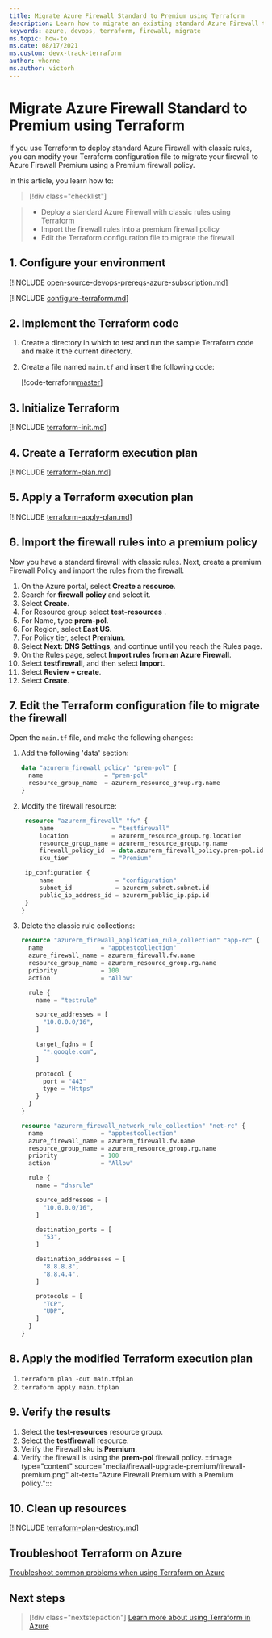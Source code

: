 ```yaml
---
title: Migrate Azure Firewall Standard to Premium using Terraform
description: Learn how to migrate an existing standard Azure Firewall to Azure Firewall Premium.
keywords: azure, devops, terraform, firewall, migrate
ms.topic: how-to
ms.date: 08/17/2021
ms.custom: devx-track-terraform
author: vhorne
ms.author: victorh
---
```


# Migrate Azure Firewall Standard to Premium using Terraform

If you use Terraform to deploy standard Azure Firewall with classic rules, you can modify your Terraform configuration file to migrate your firewall to Azure Firewall Premium using a Premium firewall policy.

In this article, you learn how to:

> [!div class="checklist"]

> * Deploy a standard Azure Firewall with classic rules using Terraform
> * Import the firewall rules into a premium firewall policy
> * Edit the Terraform configuration file to migrate the firewall

## 1. Configure your environment

[!INCLUDE [open-source-devops-prereqs-azure-subscription.md](../includes/open-source-devops-prereqs-azure-subscription.md)]

[!INCLUDE [configure-terraform.md](includes/configure-terraform.md)]

## 2. Implement the Terraform code

1. Create a directory in which to test and run the sample Terraform code and make it the current directory.

1. Create a file named `main.tf` and insert the following code:

    [!code-terraform[master](../../terraform_samples/quickstart/101-firewall-standard/main.tf)]

## 3. Initialize Terraform

[!INCLUDE [terraform-init.md](includes/terraform-init.md)]

## 4. Create a Terraform execution plan

[!INCLUDE [terraform-plan.md](includes/terraform-plan.md)]

## 5. Apply a Terraform execution plan

[!INCLUDE [terraform-apply-plan.md](includes/terraform-apply-plan.md)]

## 6. Import the firewall rules into a premium policy

Now you have a standard firewall with classic rules. Next, create a premium Firewall Policy and import the rules from the firewall.

1. On the Azure portal, select **Create a resource**.
1. Search for **firewall policy** and select it.
1. Select **Create**.
1. For Resource group select **test-resources** .
1. For Name, type **prem-pol**.
1. For Region, select **East US**.
1. For Policy tier, select **Premium**.
1. Select **Next: DNS Settings**, and continue until you reach the Rules page.
1. On the Rules page, select **Import rules from an Azure Firewall**.
1. Select **testfirewall**, and then select **Import**.
1. Select **Review + create**.
1. Select **Create**.

## 7. Edit the Terraform configuration file to migrate the firewall

Open the `main.tf` file, and make the following changes:

1. Add the following 'data' section:

   ```terraform
   data "azurerm_firewall_policy" "prem-pol" {
     name                 = "prem-pol"
     resource_group_name  = azurerm_resource_group.rg.name
   }
   ```

2. Modify the firewall resource:

   ```terraform
    resource "azurerm_firewall" "fw" {
        name                = "testfirewall"
        location            = azurerm_resource_group.rg.location
        resource_group_name = azurerm_resource_group.rg.name
        firewall_policy_id  = data.azurerm_firewall_policy.prem-pol.id
        sku_tier            = "Premium"

    ip_configuration {
        name                 = "configuration"
        subnet_id            = azurerm_subnet.subnet.id
        public_ip_address_id = azurerm_public_ip.pip.id
    }
   }
   ```

3. Delete the classic rule collections:

   ```terraform
   resource "azurerm_firewall_application_rule_collection" "app-rc" {
     name                = "apptestcollection"
     azure_firewall_name = azurerm_firewall.fw.name
     resource_group_name = azurerm_resource_group.rg.name
     priority            = 100
     action              = "Allow"
   
     rule {
       name = "testrule"
   
       source_addresses = [
         "10.0.0.0/16",
       ]
   
       target_fqdns = [
         "*.google.com",
       ]
   
       protocol {
         port = "443"
         type = "Https"
       }
     }
   }
   
   resource "azurerm_firewall_network_rule_collection" "net-rc" {
     name                = "apptestcollection"
     azure_firewall_name = azurerm_firewall.fw.name
     resource_group_name = azurerm_resource_group.rg.name
     priority            = 100
     action              = "Allow"
   
     rule {
       name = "dnsrule"
   
       source_addresses = [
         "10.0.0.0/16",
       ]
   
       destination_ports = [
         "53",
       ]
   
       destination_addresses = [
         "8.8.8.8",
         "8.8.4.4",
       ]
   
       protocols = [
         "TCP",
         "UDP",
       ]
     }
   }
   ```

## 8. Apply the modified Terraform execution plan

1. `terraform plan -out main.tfplan`
1. `terraform apply main.tfplan`

## 9. Verify the results

1. Select the **test-resources** resource group.
1. Select the **testfirewall** resource.
1. Verify the Firewall sku is **Premium**.
1. Verify the firewall is using the **prem-pol** firewall policy.
:::image type="content" source="media/firewall-upgrade-premium/firewall-premium.png" alt-text="Azure Firewall Premium with a Premium policy.":::

## 10. Clean up resources

[!INCLUDE [terraform-plan-destroy.md](includes/terraform-plan-destroy.md)]

## Troubleshoot Terraform on Azure

[Troubleshoot common problems when using Terraform on Azure](troubleshoot.md)

## Next steps

> [!div class="nextstepaction"] 
> [Learn more about using Terraform in Azure](/azure/terraform)